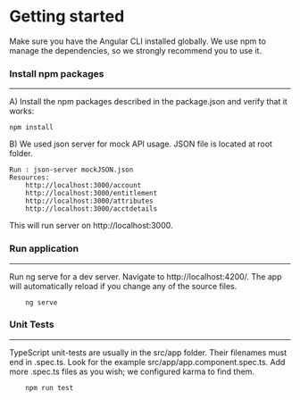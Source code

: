 # Getting started
 Make sure you have the Angular CLI installed globally. We use npm to manage the dependencies, so we strongly recommend you    to use it. 
 
### Install npm packages ###

------------------------------
A) Install the npm packages described in the package.json and verify that it works:

    npm install 
    
B) We used json server for mock API usage. JSON file is located at root folder.  

    Run : json-server mockJSON.json 
    Resources:
        http://localhost:3000/account
        http://localhost:3000/entitlement
        http://localhost:3000/attributes
        http://localhost:3000/acctdetails


 This will run server on http://localhost:3000.
 
### Run application ###

------------------------------------
 Run ng serve for a dev server. Navigate to http://localhost:4200/. The app will automatically reload if you change any of    the source files.
 
        ng serve
        
        
### Unit Tests ### 

-----------------------------------------

TypeScript unit-tests are usually in the src/app folder. Their filenames must end in .spec.ts.
Look for the example src/app/app.component.spec.ts. Add more .spec.ts files as you wish; we configured karma to find them.

        npm run test
        



